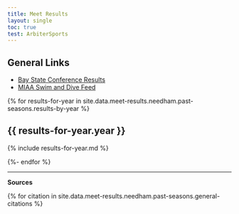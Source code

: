 ```yaml
---
title: Meet Results
layout: single
toc: true
test: ArbiterSports
---
```


<style type="text/css">
  .page__content table p, .page__content ul p {
    margin-bottom: 0em;
  }
</style>

## General Links

- [Bay State Conference Results](https://www.gomotionapp.com/team/rechfhfhslma/page/newsletter)
- [MIAA Swim and Dive Feed](http://miaa.ezstream.com/index.cfm?ChnID=328)

{% for results-for-year in site.data.meet-results.needham.past-seasons.results-by-year %}

## {{ results-for-year.year }}

{% include results-for-year.md %}

{%- endfor %}

---

__Sources__

{% for citation in site.data.meet-results.needham.past-seasons.general-citations %}
  [^{{ citation.name }}]: <{{ citation.link }}>
{% endfor %}
{% for results-for-year in site.data.meet-results.needham.past-seasons.results-by-year %}
  {% for citation in results-for-year.citations %}
    [^{{ citation.name }}]: <{{ citation.link }}>
  {% endfor %}
{% endfor %}
